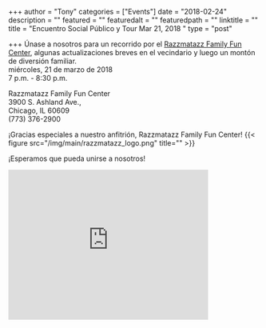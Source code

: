 +++
author = "Tony"
categories = ["Events"]
date = "2018-02-24"
description = ""
featured = ""
featuredalt = ""
featuredpath = ""
linktitle = ""
title = "Encuentro Social Público y Tour Mar 21, 2018 "
type = "post"

+++
Únase a nosotros para un recorrido por el <a href="http://www.razzmatazzchicago.com">Razzmatazz Family Fun Center</a>, algunas actualizaciones breves en el vecindario y luego un montón de diversión familiar.
<br/> miércoles, 21 de marzo de 2018
<br/> 7 p.m. - 8:30 p.m.

Razzmatazz Family Fun Center<br/>
3900 S. Ashland Ave.,<br/>
Chicago, IL 60609<br/>
(773) 376-2900<br/>

¡Gracias especiales a nuestro anfitrión, Razzmatazz Family Fun Center!
{{< figure src="/img/main/razzmatazz_logo.png" title="" >}}

¡Esperamos que pueda unirse a nosotros!

<iframe src="https://www.google.com/maps/embed?pb=!1m14!1m8!1m3!1d11893.076405093447!2d-87.6672433!3d41.8225032!3m2!1i1024!2i768!4f13.1!3m3!1m2!1s0x0%3A0xf18cca5ca6de385e!2sRazzmatazz+Family+Fun+Center!5e0!3m2!1sen!2sus!4v1519582553587" width="400" height="300" frameborder="0" style="border:0" allowfullscreen></iframe>
<br/>
<br/>